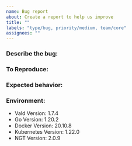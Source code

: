 ```yaml
---
name: Bug report
about: Create a report to help us improve
title: ""
labels: "type/bug, priority/medium, team/core"
assignees: ""
---
```


### Describe the bug:

<!-- A clear and concise description of what the bug is. -->

### To Reproduce:

<!-- Please describe the steps to reproduce the behavior: -->

### Expected behavior:

<!-- A clear and concise description of what you expected to happen. -->

### Environment:

<!--- Please change the versions below along with your environment -->

- Vald Version: 1.7.4
- Go Version: 1.20.2
- Docker Version: 20.10.8
- Kubernetes Version: 1.22.0
- NGT Version: 2.0.9
